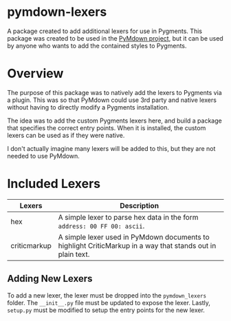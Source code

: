 pymdown-lexers
==================

A package created to add additional lexers for use in Pygments.  This package was created to be used in the [PyMdown project](https://github.com/facelessuser/PyMdown), but it can be used by anyone who wants to add the contained styles to Pygments.

# Overview
The purpose of this package was to natively add the lexers to Pygments via a plugin.  This was so that PyMdown could use 3rd party and native lexers without having to directly modify a Pygments installation.

The idea was to add the custom Pygments lexers here, and build a package that specifies the correct entry points.  When it is installed, the custom lexers can be used as if they were native.

I don't actually imagine many lexers will be added to this, but they are not needed to use PyMdown.

# Included Lexers

| Lexers | Description |
|-------|-------------|
| hex | A simple lexer to parse hex data in the form `address: 00 FF 00: ascii`. |
| criticmarkup | A simple lexer used in PyMdown documents to highlight CriticMarkup in a way that stands out in plain text. |

## Adding New Lexers
To add a new lexer, the lexer must be dropped into the `pymdown_lexers` folder.  The `__init__.py` file must be updated to expose the lexer.  Lastly, `setup.py` must be modified to setup the entry points for the new lexer.